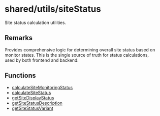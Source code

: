 # shared/utils/siteStatus

Site status calculation utilities.

## Remarks

Provides comprehensive logic for determining overall site status based on
monitor states. This is the single source of truth for status calculations,
used by both frontend and backend.

## Functions

- [calculateSiteMonitoringStatus](functions/calculateSiteMonitoringStatus.md)
- [calculateSiteStatus](functions/calculateSiteStatus.md)
- [getSiteDisplayStatus](functions/getSiteDisplayStatus.md)
- [getSiteStatusDescription](functions/getSiteStatusDescription.md)
- [getSiteStatusVariant](functions/getSiteStatusVariant.md)
